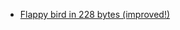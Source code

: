 
* [Flappy bird in 228 bytes (improved!)](https://gist.github.com/gullyn/95b2ab9e465317f1d4e4607cf6e94205)

